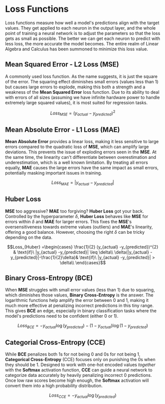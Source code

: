 # Loss Functions
Loss functions measure how well a model's predictions align with the target values. They get applied to each neuron in the output layer, and the whole point of training a neural network is to adjust the parameters so that the loss gets as small as possible. The better we can get each neuron to predict with less loss, the more accurate the model becomes. The entire realm of Linear Algebra and Calculus has been summoned to minimize this loss value.

## Mean Squared Error - L2 Loss (MSE)
A commonly used loss function. As the name suggests, it is just the square of the error. The squaring effect diminishes small errors (values less than 1) but causes large errors to explode, making this both a strength and a weakness of the **Mean Squared Error** loss function. Due to its ability to deal with errors of all sizes (assuming we have infinite hardware power to handle extremely large squared values), it is most suited for regression tasks.

$$Loss_{MSE}=( y_{actual} -y_{predicted})^{2}$$

## Mean Absolute Error - L1 Loss (MAE)
**Mean Absolute Error** provides a linear loss, making it less sensitive to large errors compared to the quadratic loss of **MSE**, which can amplify large deviations. This prevents the issue of exploding errors seen in the **MSE**. At the same time, the linearity can't differentiate between overestimation and underestimation, which is a well known limitation. By treating all errors equally, **MAE** causes the large errors have the same impact as small errors, potentially masking important issues in training. 

$$Loss_{MAE}=|y_{actual} -y_{predicted}|$$

## Huber Loss
**MSE** too aggressive? **MAE** too forgiving? **Huber Loss** got your back. Controlled by the hyperparameter $\delta$, **Huber Loss** behaves like **MSE** for errors within $\delta$ and **MAE** for larger errors. This fixes the **MSE**'s oversensitiveness towards extreme values (outliers) and **MAE**'s linearity, offering a good balance. However, choosing the right $\delta$ can be tricky depending on the data.

$$Loss_{Huber} =\begin{cases}
\frac{1}{2} (y_{actual} -y_{predicted})^{2} & \text{if}\ |y_{actual} -y_{predicted}| \leq \delta\\
\delta(|y_{actual} -y_{predicted}|-\frac{1}{2}\delta)& \text{if}\ |y_{actual} -y_{predicted}| > \delta\\
\end{cases}$$

## Binary Cross-Entropy (BCE)
When **MSE** struggles with small error values (less than 1) due to squaring, which diminishes those values, **Binary Cross-Entropy** is the answer. The logarithmic functions help amplify the error between 0 and 1, making it much more effective at penalizing incorrect predictions in this tiny range. This gives **BCE** an edge, especially in binary classification tasks where the model's predictions need to be confident (either 0 or 1).

$$Loss_{BCE}=-y_{actual}\log(y_{predicted})-(1-y_{actual})\log(1-y_{predicted})$$

## Categorial Cross-Entropy (CCE)
While **BCE** penalizes both 1s for not being 0 and 0s for not being 1, **Categorical Cross-Entropy** (CCE) focuses only on punishing the 0s when they should be 1. Designed to work with one-hot encoded values *together* with the **Softmax** activation function, **CCE** can guide a neural network to categorize data accurately by heavily penalizing incorrect 0 predictions. Once low raw scores become high enough, the **Softmax** activation will convert them into a high probability distribution.

$$Loss_{CCE}=-y_{actual}\log(y_{predicted})$$
